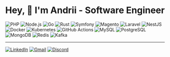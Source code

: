 <h1 align="center">Hey, 👋 I'm Andrii - Software Engineer</h1>

<!--### 🧠 About Me

- 🔭 I work with Magento 2, Laravel, Symfony, Node.js, NestJS, Go, and Rust
- ⚙️ Passionate about high-load architecture, APIs, microservices & clean code
- ☁️ Experienced with Docker, AWS, Kubernetes
- 📚 Currently going deep into Rust & blockchain development
- 🧪 Building scalable SaaS, e-commerce, CRM platforms & startup tech


--- -->

<!--### 💻 Tech Stack-->
  
![PHP](https://img.shields.io/badge/PHP-777BB4?style=for-the-badge&logo=php&logoColor=white)
![Node.js](https://img.shields.io/badge/Node.js-339933?style=for-the-badge&logo=nodedotjs&logoColor=white)
![Go](https://img.shields.io/badge/Go-00ADD8?style=for-the-badge&logo=go&logoColor=white)
![Rust](https://img.shields.io/badge/Rust-000000?style=for-the-badge&logo=rust&logoColor=white)
![Symfony](https://img.shields.io/badge/Symfony-000000?style=for-the-badge&logo=symfony&logoColor=white)
![Magento](https://img.shields.io/badge/Magento-EE672F?style=for-the-badge&logo=magento&logoColor=white)
![Laravel](https://img.shields.io/badge/Laravel-F55247?style=for-the-badge&logo=laravel&logoColor=white)
![NestJS](https://img.shields.io/badge/NestJS-E0234E?style=for-the-badge&logo=nestjs&logoColor=white)
![Docker](https://img.shields.io/badge/Docker-2496ED?style=for-the-badge&logo=docker&logoColor=white)
![Kubernetes](https://img.shields.io/badge/Kubernetes-326CE5?style=for-the-badge&logo=kubernetes&logoColor=white)
![GitHub Actions](https://img.shields.io/badge/GitHub_Actions-2088FF?style=for-the-badge&logo=githubactions&logoColor=white)
![MySQL](https://img.shields.io/badge/MySQL-4479A1?style=for-the-badge&logo=mysql&logoColor=white)
![PostgreSQL](https://img.shields.io/badge/PostgreSQL-336791?style=for-the-badge&logo=postgresql&logoColor=white)
![MongoDB](https://img.shields.io/badge/MongoDB-47A248?style=for-the-badge&logo=mongodb&logoColor=white)
![Redis](https://img.shields.io/badge/Redis-DC382D?style=for-the-badge&logo=redis&logoColor=white)
![Kafka](https://img.shields.io/badge/Kafka-231F20?style=for-the-badge&logo=apachekafka&logoColor=white)
<!--![Terraform](https://img.shields.io/badge/Terraform-7B42BC?style=for-the-badge&logo=terraform&logoColor=white) -->

<!-- ---

### 📊 GitHub Stats

![GitHub stats](https://github-readme-stats.vercel.app/api?username=anderles&show_icons=true&theme=radical&hide_title=true)

![Top Langs](https://github-readme-stats.vercel.app/api/top-langs/?username=anderles&layout=compact&theme=radical)

[![trophy](https://github-profile-trophy.vercel.app/?username=anderles&theme=algolia)](https://github.com/ryo-ma/github-profile-trophy)

![Visitors](https://komarev.com/ghpvc/?username=anderles&color=blue&style=flat)-->


---

<!--### 📫 Let's Connect -->

[![LinkedIn](https://img.shields.io/badge/LinkedIn-blue?style=for-the-badge&logo=linkedin&logoColor=white)](https://www.linkedin.com/in/andriiboyko/)
[![Gmail](https://img.shields.io/badge/Gmail-red?style=for-the-badge&logo=gmail&logoColor=white)](mailto:anderles111@gmail.com)
[![Discord](https://img.shields.io/badge/Discord-5865F2?style=for-the-badge&logo=discord&logoColor=white)](https://discordapp.com/users/andrii80yk0)

<!--
**anderles/anderles** is a ✨ _special_ ✨ repository because its `README.md` (this file) appears on your GitHub profile.

Here are some ideas to get you started:

- 🔭 I’m currently working on ...
- 🌱 I’m currently learning ...
- 👯 I’m looking to collaborate on ...
- 🤔 I’m looking for help with ...
- 💬 Ask me about ...
- 📫 How to reach me: ...
- 😄 Pronouns: ...
- ⚡ Fun fact: ...
-->
